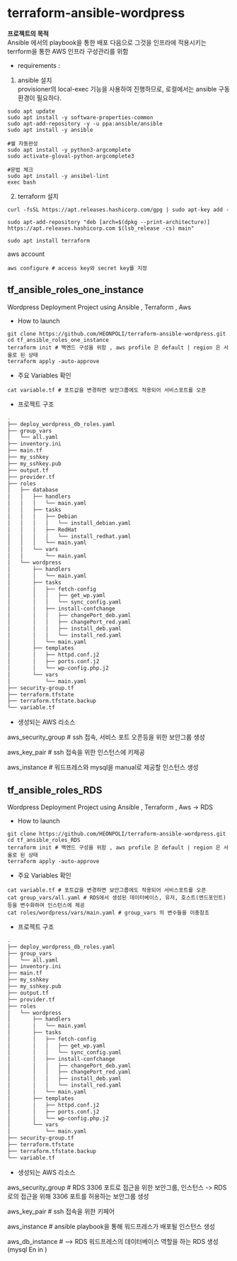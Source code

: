 # terraform-ansible-wordpress
**프로젝트의 목적**          
Ansible 에서의 playbook을 통한 배포 다음으로 그것을 인프라에 적용시키는 terrform을 통한 AWS 인프라 구성관리를 위함            

* requirements :             
1. ansible 설치        
provisioner의 local-exec 기능을 사용하여 진행하므로, 로컬에서는 ansible 구동환경이 필요하다.       
```
sudo apt update
sudo apt install -y software-properties-common
sudo apt-add-repository -y -u ppa:ansible/ansible
sudo apt install -y ansible

#쉘 자동완성
sudo apt install -y python3-argcomplete
sudo activate-gloval-python-argcomplete3

#문법 체크
sudo apt install -y ansibel-lint
exec bash
```

2. terraform 설치
```
curl -fsSL https://apt.releases.hashicorp.com/gpg | sudo apt-key add -

sudo apt-add-repository "deb [arch=$(dpkg --print-architecture)] https://apt.releases.hashicorp.com $(lsb_release -cs) main"

sudo apt install terraform
```
aws account 
```
aws configure # access key와 secret key를 지정
```
## tf_ansible_roles_one_instance
Wordpress Deployment Project using Ansible , Terraform , Aws

* How to launch         
```
git clone https://github.com/HEONPOLI/terraform-ansible-wordpress.git
cd tf_ansible_roles_one_instance
terraform init # 백엔드 구성을 위함 , aws profile 은 default | region 은 서울로 된 상태
terraform apply -auto-approve
```

* 주요 Variables 확인         
```
cat variable.tf # 포트값을 변경하면 보안그룹에도 적용되어 서비스포트를 오픈
```

* 프로젝트 구조
```bash
.
├── deploy_wordpress_db_roles.yaml
├── group_vars
│   └── all.yaml
├── inventory.ini
├── main.tf
├── my_sshkey
├── my_sshkey.pub
├── output.tf
├── provider.tf
├── roles
│   ├── database
│   │   ├── handlers
│   │   │   └── main.yaml
│   │   ├── tasks
│   │   │   ├── Debian
│   │   │   │   └── install_debian.yaml
│   │   │   ├── RedHat
│   │   │   │   └── install_redhat.yaml
│   │   │   └── main.yaml
│   │   └── vars
│   │       └── main.yaml
│   └── wordpress
│       ├── handlers
│       │   └── main.yaml
│       ├── tasks
│       │   ├── fetch-config
│       │   │   ├── get_wp.yaml
│       │   │   └── sync_config.yaml
│       │   ├── install-confchange
│       │   │   ├── changePort_deb.yaml
│       │   │   ├── changePort_red.yaml
│       │   │   ├── install_deb.yaml
│       │   │   └── install_red.yaml
│       │   └── main.yaml
│       ├── templates
│       │   ├── httpd.conf.j2
│       │   ├── ports.conf.j2
│       │   └── wp-config.php.j2
│       └── vars
│           └── main.yaml
├── security-group.tf
├── terraform.tfstate
├── terraform.tfstate.backup
└── variable.tf
``` 

* 생성되는 AWS 리소스 

aws_security_group # ssh 접속, 서비스 포트 오픈등을 위한 보안그룹 생성           

aws_key_pair # ssh 접속을 위한 인스턴스에 키제공             

aws_instance # 워드프레스와 mysql을 manual로 제공할 인스턴스 생성             

## tf_ansible_roles_RDS
Wordpress Deployment Project using Ansible , Terraform , Aws -> RDS

* How to launch      
```
git clone https://github.com/HEONPOLI/terraform-ansible-wordpress.git
cd tf_ansible_roles_RDS
terraform init # 백엔드 구성을 위함 , aws profile 은 default | region 은 서울로 된 상태
terraform apply -auto-approve
```

* 주요 Variables 확인         
```
cat variable.tf # 포트값을 변경하면 보안그룹에도 적용되어 서비스포트를 오픈
cat group_vars/all.yaml # RDS에서 생성된 데이터베이스, 유저, 호스트(엔드포인트) 등을 변수화하여 인스턴스에 제공
cat roles/wordpress/vars/main.yaml # group_vars 의 변수들을 이중참조
```

* 프로젝트 구조
```bash
.
├── deploy_wordpress_db_roles.yaml
├── group_vars
│   └── all.yaml
├── inventory.ini
├── main.tf
├── my_sshkey
├── my_sshkey.pub
├── output.tf
├── provider.tf
├── roles
│   └── wordpress
│       ├── handlers
│       │   └── main.yaml
│       ├── tasks
│       │   ├── fetch-config
│       │   │   ├── get_wp.yaml
│       │   │   └── sync_config.yaml
│       │   ├── install-confchange
│       │   │   ├── changePort_deb.yaml
│       │   │   ├── changePort_red.yaml
│       │   │   ├── install_deb.yaml
│       │   │   └── install_red.yaml
│       │   └── main.yaml
│       ├── templates
│       │   ├── httpd.conf.j2
│       │   ├── ports.conf.j2
│       │   └── wp-config.php.j2
│       └── vars
│           └── main.yaml
├── security-group.tf
├── terraform.tfstate
├── terraform.tfstate.backup
└── variable.tf
```
* 생성되는 AWS 리소스           

aws_security_group  # RDS 3306 포트로 접근을 위한 보안그룹, 인스턴스 -> RDS로의 접근을 위해 3306 포트를 허용하는 보안그룹 생성

aws_key_pair # ssh 접속을 위한 키페어

aws_instance # ansible playbook을 통해 워드프레스가 배포될 인스턴스 생성         

aws_db_instance # --> RDS 워드프레스의 데이터베이스 역할을 하는 RDS 생성(mysql En in )       


